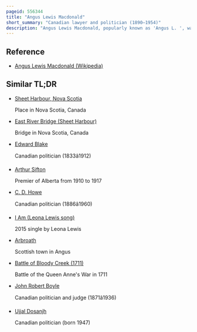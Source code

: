 ```yaml
---
pageid: 556344
title: "Angus Lewis Macdonald"
short_summary: "Canadian lawyer and politician (1890–1954)"
description: "Angus Lewis Macdonald, popularly known as 'Angus L. ', was a canadian Lawyer, Law Professor and Politician from Nova Scotia. From 1933 to 1940 he served as the liberal Premier of nova Scotia when he became Minister of Defence for naval Services at the federal Level. He oversaw the Creation of an effective canadian Navy and allied convoy Service during World War Ii. He returned to nova Scotia after the War to become Premier again. In 1945 the Liberals returned to Power while the Conservatives failed to win a single Seat. Liberal Rally cry all's well with Angus L. The Tactic was so effective that the Conservatives did not want to defeat Macdonald. He died in office in 1954."
---
```


## Reference

- [Angus Lewis Macdonald (Wikipedia)](https://en.wikipedia.org/?curid=556344)

## Similar TL;DR

- [Sheet Harbour, Nova Scotia](/tldr/en/sheet-harbour-nova-scotia)

  Place in Nova Scotia, Canada

- [East River Bridge (Sheet Harbour)](/tldr/en/east-river-bridge-sheet-harbour)

  Bridge in Nova Scotia, Canada

- [Edward Blake](/tldr/en/edward-blake)

  Canadian politician (1833â1912)

- [Arthur Sifton](/tldr/en/arthur-sifton)

  Premier of Alberta from 1910 to 1917

- [C. D. Howe](/tldr/en/c-d-howe)

  Canadian politician (1886â1960)

- [I Am (Leona Lewis song)](/tldr/en/i-am-leona-lewis-song)

  2015 single by Leona Lewis

- [Arbroath](/tldr/en/arbroath)

  Scottish town in Angus

- [Battle of Bloody Creek (1711)](/tldr/en/battle-of-bloody-creek-1711)

  Battle of the Queen Anne's War in 1711

- [John Robert Boyle](/tldr/en/john-robert-boyle)

  Canadian politician and judge (1871â1936)

- [Ujjal Dosanjh](/tldr/en/ujjal-dosanjh)

  Canadian politician (born 1947)
